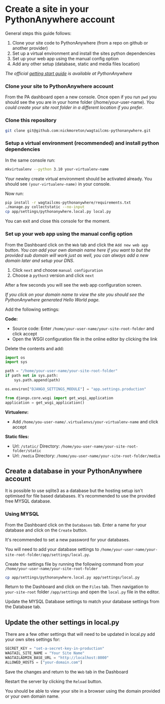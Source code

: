 # Create a site in your PythonAnywhere account

General steps this guide follows:

1. Clone your site code to PythonAnywhere (from a repo on github or another provider)
2. Set up a virtual environment and install the sites python dependencies
3. Set up your web app using the manual config option
4. Add any other setup (database, static and media files location)

*The official [getting start guide](https://help.pythonanywhere.com/pages/DeployExistingDjangoProject) is available at PythonAnywhere*

### Clone your site to PythonAnywhere account

From the PA dashboard open a new console. Once open if you run `pwd` you should see the you are in your home folder (/home/your-user-name). *You could create your site root folder in a different location if you prefer*.

### Clone this repository

```bash
git clone git@github.com:nickmoreton/wagtailcms-pythonanywhere.git
```

### Setup a virtual environment (recommended) and install python dependencies

In the same console run:

```bash
mkvirtualenv --python 3.10 your-virtualenv-name
```

Your newley create virtual environment should be activated already. You should see `(your-virtualenv-name)` in your console.

Now run:

```bash
pip install -r wagtailcms-pythonanywhere/requirements.txt
./manage.py collectstatic --no-input
cp app/settings/pythonanywhere.local.py local.py
```

You can exit and close this console for the moment.

### Set up your web app using the manual config option

From the Dashboard click on the `Web` tab and click the `Add new web app` button. *You can add your own domain name here if you want to but the provided sub domain will work just as well, you can always add a new domain later and setup your DNS*.

1. Click `next` and choose `manual configuration`
3. Choose a `python3` version and click `next`

After a few seconds you will see the web app configuration screen.

*If you click on your domain name to view the site you should see the PythonAnywhere generated Hello World page.*

Add the following settings:

**Code:**

- Source code: Enter `/home/your-user-name/your-site-root-folder` and click accept
- Open the WSGI configuration file in the online editor by clicking the link

Delete the contents and add:

```python
import os
import sys

path = "/home/your-user-name/your-site-root-folder"
if path not in sys.path:
    sys.path.append(path)

os.environ["DJANGO_SETTINGS_MODULE"] = "app.settings.production"

from django.core.wsgi import get_wsgi_application
application = get_wsgi_application()
```

**Virtualenv:**

- Add `/home/you-user-name/.virtualenvs/your-virtualenv-name` and click accept

**Static files:**

- Url: `/static/` Directory: `/home/you-user-name/your-site-root-folder/static`
- Url: `/media` Directory: `/home/you-user-name/your-site-root-folder/media`

## Create a database in your PythonAnywhere account

It is possible to use sqlite3 as a database but the hosting setup isn't optimised for file based databases. It's recommended to use the provided free MYSQL database.

### Using MYSQL

From the Dashboard click on the `Databases` tab. Enter a name for your database and click on the `Create` button.

It's recommended to set a new password for your databases.

You will need to add your database settings to `/home/your-user-name/your-site-root-folder/app/settings/local.py`.

Create the settings file by running the following command from your `/home/your-user-name/your-site-root-folder`

```bash
cp app/settings/pythonanywhere.local.py app/settings/local.py
```

Return to the Dashboard and click on the `Files` tab. Then navigation to `your-site-root` folder `/app/settings` and open the `local.py` file in the editor.

Update the MYSQL Database settings to match your database settings from the Database tab.

## Update the other settings in local.py

There are a few other settings that will need to be updated in local.py add your own sites settings for:

```python
SECRET_KEY = "set-a-secret-key-in-production"
WAGTAIL_SITE_NAME = "Your Site Name"
WAGTAILADMIN_BASE_URL = "http://localhost:8000"
ALLOWED_HOSTS = ["your-domain.com"]
```

Save the changes and return to the `Web` tab in the Dashboard

Restart the server by clicking the `Reload` button.

You should be able to view your site in a browser using the domain provided or your own domain name.
